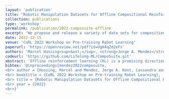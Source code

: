```yaml
---
layout: 'publication'
title: "Robotic Manipulation Datasets for Offline Compositional Reinforcement Learning"
collection: publications
type: 'workshop'
permalink: /publication/2022-composuite-offline
excerpt: 'We propose and release a variety of data sets for compositional off-line RL on CompoSuite'
date: 2022-12-15
venue: 'CoRL 2022 Workshop on Pre-training Robot Learning'
paperurl: 'https://openreview.net/pdf?id=UgH4qZd2eFs'
authors: 'Marcel Hussing<sup>&ast;</sup>, <strong>Jorge A. Mendez</strong><sup>&ast;</sup>,  <a href="https://dekent.github.io">Cassandra Kent</a>, <a href="https://seas.upenn.edu/~eeaton/">Eric Eaton</a>'
codeurl: 'https://github.com/Lifelong-ML/CompoSuite.git'
abstract: 'Offline reinforcement learning (RL) is a promising direction that allows RL agents to be pre-trained from large datasets avoiding recurrence of expensive data collection. To advance the field, it is crucial to generate large-scale datasets. Compositional RL is particularly appealing for generating such large datasets, since 1) it permits creating many tasks from few components, and 2) the task structure may enable trained agents to solve new tasks by combining relevant learned components. This paper provides four offline RL datasets for simulated robotic manipulation created using the 256 tasks from CompoSuite. Each dataset is collected from an agent with a different degree of performance, and consists of 256 million transitions. We provide training and evaluation settings for assessing an agent’s ability to learn compositional task policies. Our benchmarking experiments on each setting show that current offline RL methods can learn the training tasks to some extent, but are unable to extract their compositional structure to generalize to unseen tasks, showing a need for further research in offline compositional RL.'
bibtex: '@inproceedings{mendez2022composuite,
<br> author = {Hussing, Marcel and Mendez, Jorge A. Kent, Cassandra and Eaton, Eric},
<br> booktitle = {CoRL 2022 Workshop on Pre-training Robot Learning},
<br> title = {Robotic Manipulation Datasets for Offline Compositional Reinforcement Learning},
<br> year = {2022}
<br>}'
---
```

